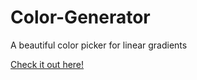 # Color-Generator
A beautiful color picker for linear gradients

[Check it out here!](https://nabiya15.github.io/Color-Generator/)
